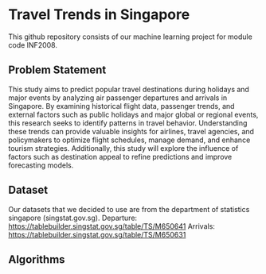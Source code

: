 # Travel Trends in Singapore
This github repository consists of our machine learning project for module code INF2008.

## Problem Statement
This study aims to predict popular travel destinations during holidays and major events by analyzing air passenger departures and arrivals in Singapore. By examining historical flight data, passenger trends, and external factors such as public holidays and major global or regional events, this research seeks to identify patterns in travel behavior. Understanding these trends can provide valuable insights for airlines, travel agencies, and policymakers to optimize flight schedules, manage demand, and enhance tourism strategies. Additionally, this study will explore the influence of factors such as destination appeal to refine predictions and improve forecasting models.

## Dataset
Our datasets that we decided to use are from the department of statistics singapore (singstat.gov.sg).
Departure: https://tablebuilder.singstat.gov.sg/table/TS/M650641
Arrivals: https://tablebuilder.singstat.gov.sg/table/TS/M650631

## Algorithms


